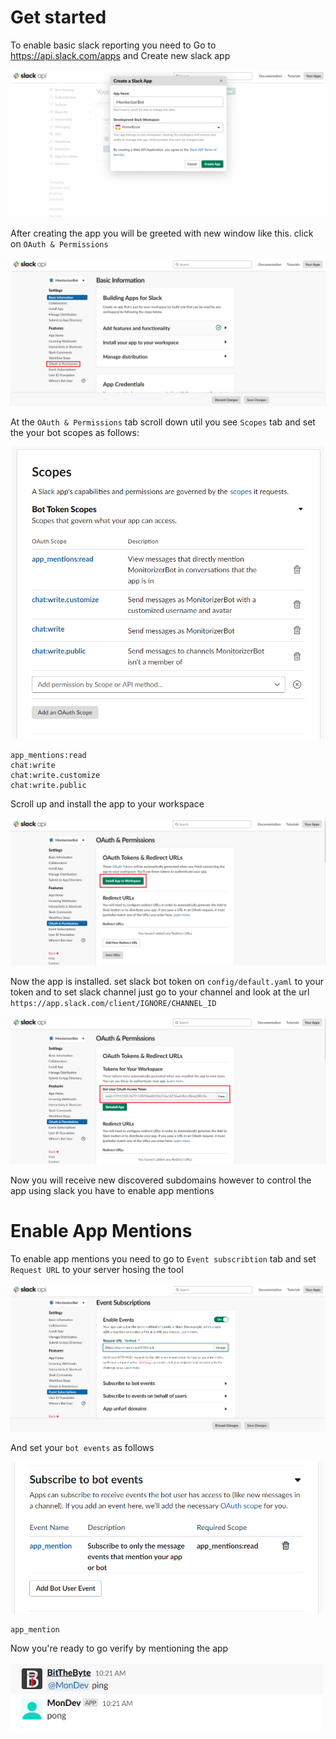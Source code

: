 
# Get started
To enable basic slack reporting you need to Go to https://api.slack.com/apps and Create new slack app

![Create Slack App](assets/create_slack_app.PNG)

After creating the app you will be greeted with new window like this. click on `OAuth & Permissions`

![Slack Basic Infromation](assets/slack_basic_information.PNG)

At the `OAuth & Permissions` tab scroll down util you see `Scopes` tab
and set the your bot scopes as follows:

<p align="center" width="100%">
    <img src=/docs/assets/slack_bot_scope.PNG alt="Slack Bot Scope" width=500px>
</p>

```
app_mentions:read
chat:write
chat:write.customize
chat:write.public
```

Scroll up and install the app to your workspace

![Slack Install App](assets/slack_oauth.PNG)

Now the app is installed. set slack bot token on `config/default.yaml` to your token
and to set slack channel just go to your channel and look at the url `https://app.slack.com/client/IGNORE/CHANNEL_ID`

![Slack Bot Token](assets/slack_bot_token.PNG)

Now you will receive new discovered subdomains however to control the app using slack you have to enable app mentions

# Enable App Mentions
To enable app mentions you need to go to `Event subscribtion` tab and set `Request URL` to your server hosing the tool

![Slack Events Subscribtion](assets/slack_events.PNG)

And set your `bot events` as follows


<img src=/docs/assets/slack_app_mention.PNG alt="Slack App Mention Subscribe" width=500px>


```
app_mention
```

Now you're ready to go verify by mentioning the app   

<img src=/docs/assets/slack_chat_app.PNG width=500px>
